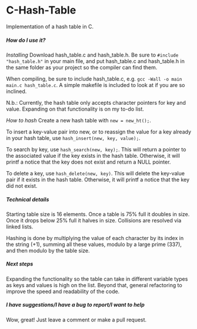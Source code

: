 # C-Hash-Table
Implementation of a hash table in C.


##### How do I use it?
_Installing_
Download hash_table.c and hash_table.h. Be sure to `#include "hash_table.h"` in your main file, and put hash_table.c and hash_table.h in the same folder as your project so the compiler can find them.

When compiling, be sure to include hash_table.c, e.g. `gcc -Wall -o main main.c hash_table.c`. A simple makefile is included to look at if you are so inclined.

N.b.: Currently, the hash table only accepts character pointers for key and value. Expanding on that functionality is on my to-do list.

_How to hash_
Create a new hash table with `new = new_ht();`. 

To insert a key-value pair into new, or to reassign the value for a key already in your hash table, use `hash_insert(new, key, value);`. 

To search by key, use `hash_search(new, key);`. This will return a pointer to the associated value if the key exists in the hash table. Otherwise, it will printf a notice that the key does not exist and return a NULL pointer.

To delete a key, use `hash_delete(new, key)`. This will delete the key-value pair if it exists in the hash table. Otherwise, it will printf a notice that the key did not exist. 


##### Technical details
Starting table size is 16 elements. Once a table is 75% full it doubles in size. Once it drops below 25% full it halves in size. Collisions are resolved via linked lists. 

Hashing is done by multiplying the value of each character by its index in the string (+1), summing all these values, modulo by a large prime (337), and then modulo by the table size. 


##### Next steps
Expanding the functionality so the table can take in different variable types as keys and values is high on the list. Beyond that, general refactoring to improve the speed and readability of the code. 


##### I have suggestions/I have a bug to report/I want to help
Wow, great! Just leave a comment or make a pull request. 
